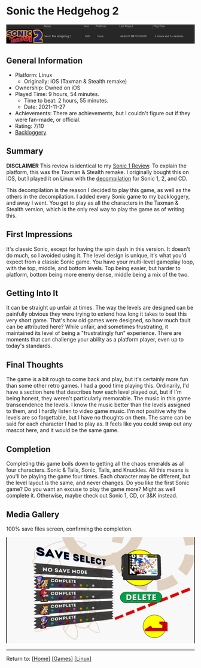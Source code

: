 # Sonic the Hedgehog 2

![](./Assets/Sonic2-PlayStats.png)

## General Information

- Platform: Linux
	- Originally: iOS (Taxman & Stealth remake)
- Ownership: Owned on iOS
- Played Time: 9 hours, 54 minutes.
	- Time to beat: 2 hours, 55 minutes.
	- Date: 2021-11-27
- Achievements: There are achievements, but I couldn't figure out if they were fan-made, or official.
- Rating: 7/10
- [Backloggery](https://www.backloggery.com/games.php?user=QueenRaven29&search=Sonic+the+Hedgehog)

## Summary
**DISCLAIMER** This review is identical to my [Sonic 1 Review](/Games/Linux/SonicTheHedgehog).
To explain the platform, this was the Taxman & Stealth remake. I originally bought this on iOS, but I played it on Linux with the [decompilation](https://github.com/Rubberduckycooly/Sonic-1-2-2013-Decompilation) for Sonic 1, 2, and CD. 

This decompilation is the reason I decided to play this game, as well as the others in the decompilation. I added every Sonic game to my backloggery, and away I went. You get to play as all the characters in the Taxman & Stealth version, which is the only real way to play the game as of writing this. 

## First Impressions
It's classic Sonic, except for having the spin dash in this version. It doesn't do much, so I avoided using it. The level design is unique, it's what you'd expect from a classic Sonic game. You have your multi-level gameplay loop, with the top, middle, and bottom levels. Top being easier, but harder to platform, bottom being more enemy dense, middle being a mix of the two. 

## Getting Into It
It can be straight up unfair at times. The way the levels are designed can be painfully obvious they were trying to extend how long it takes to beat this very short game. That's how old games were designed, so how much fault can be attributed here? While unfair, and sometimes frustrating, it maintained its level of being a "frustratingly fun" experience. There are moments that can challenge your ability as a platform player, even up to today's standards.

## Final Thoughts
The game is a bit rough to come back and play, but it's certainly more fun than some other retro games. I had a good time playing this. Ordinarily, I'd have a section here that describes how each level played out, but if I'm being honest, they weren't particularly memorable. The music in this game transcendence the levels. I know the music better than the levels assigned to them, and I hardly listen to video game music. I'm not positive why the levels are so forgettable, but I have no thoughts on them. The same can be said for each character I had to play as. It feels like you could swap out any mascot here, and it would be the same game.

## Completion
Completing this game boils down to getting all the chaos emeralds as all four characters. Sonic & Tails, Sonic, Tails, and Knuckles. All this means is you'll be playing the game four times. Each character may be different, but the level layout is the same, and never changes. Do you like the first Sonic game? Do you want an excuse to play the game more? Might as well complete it. Otherwise, maybe check out Sonic 1, CD, or 3&K instead.

## Media Gallery

100% save files screen, confirming the completion.

![](./Assets/Sonic2-100.png)

***
Return to: [[Home]](/index) [[Games]](/Games/Home) [[Linux]](/Games/Linux/Home)
